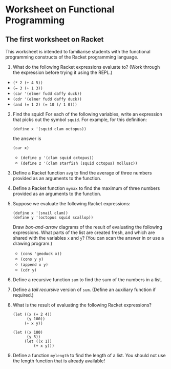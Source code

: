 # Worksheet on Functional Programming

## The first worksheet on Racket

This worksheet is intended to familiarise students with the 
functional programming constructs of the Racket programming language. 


1. What do the following Racket expressions evaluate to? (Work through the expression before trying it using the REPL.)  
  - `(* 2 (+ 4 5))`
  - `(= 3 (+ 1 3))`
  - `(car '(elmer fudd daffy duck))`
  - `(cdr '(elmer fudd daffy duck))`
  - `(and (= 1 2) (= 10 (/ 1 0)))`
 
2. Find the squid! For each of the following variables, write an expression that picks out the symbol `squid`. 
   For example, for this definition:
   ```
   (define x '(squid clam octopus))
   ```
   the answer is
   ```
   (car x)
   ```
   - `(define y '(clam squid octopus))`
   - `(define z '(clam starfish (squid octopus) mollusc))`
 
3. Define a Racket function `avg` to find the average of three numbers provided as an arguments to the function.

4. Define a Racket function `mymax` to find the maximum of three numbers provided as an arguments to the function.

5. Suppose we evaluate the following Racket expressions:
   ```
   (define x '(snail clam))
   (define y '(octopus squid scallop))
   ```
   Draw *box-and-arrow* diagrams of the result of evaluating the following expressions. 
   What parts of the list are created fresh, and which are shared with the variables `x` and `y`?
   (You can scan the answer in or use a drawing program.)
   - `(cons 'geoduck x))`
   - `(cons y y)`
   - `(append x y)`
   - `(cdr y)`

6. Define a recursive function `sum` to find the sum of the numbers in a list.

7. Define a *tail recursive* version of `sum`. (Define an auxiliary function if required.)

8. What is the result of evaluating the following Racket expressions?
   ```
   (let ((x (+ 2 4))
         (y 100))
        (+ x y))
   ```
   ```
   (let ((x 100) 
         (y 5)) 
        (let ((x 1)) 
            (+ x y)))
   ```
   
9. Define a function `mylength` to find the length of a list. 
   You should not use the length function that is already available!
